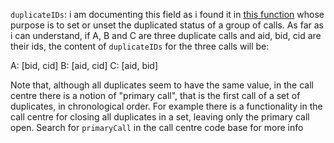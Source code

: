 `duplicateIDs`: i am documenting this field as i found it in [this
function](https://github.com/eHealthAfrica/sl-ebola-call-admin/blob/b7e743b4114d0c12aa98f945029ee6dba8cc8671/app/scripts/services/duplicate-calls.js#L31-L50)
whose purpose is to set or unset the duplicated status of a group of
calls. As far as i can understand, if A, B and C are three duplicate
calls and aid, bid, cid are their ids, the content of `duplicateIDs`
for the three calls will be:

A: [bid, cid]
B: [aid, cid]
C: [aid, bid]

Note that, although all duplicates seem to have the same value, in the
call centre there is a notion of "primary call", that is the first
call of a set of duplicates, in chronological order. For example there
is a functionality in the call centre for closing all duplicates in a
set, leaving only the primary call open. Search for `primaryCall` in
the call centre code base for more info
